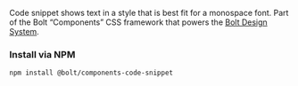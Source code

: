 Code snippet shows text in a style that is best fit for a monospace font. Part of the Bolt “Components” CSS framework that powers the [Bolt Design System](https://www.boltdesignsystem.com).

### Install via NPM
```
npm install @bolt/components-code-snippet
```
